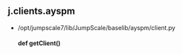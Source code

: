 ## j.clients.ayspm

- /opt/jumpscale7/lib/JumpScale/baselib/ayspm/client.py

    #### def getClient() 
